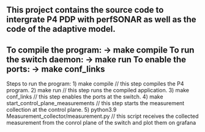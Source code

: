 This project contains the source code to intergrate P4 PDP with perfSONAR as well as the code of the adaptive model.
--------------------------------------------------------
To compile the program:		->	 make compile
To run the switch daemon:	->	 make run
To enable the ports: 		->	 make conf_links
--------------------------------------------------------

Steps to run the program:
    1)  make compile                                        // this step compiles the P4 program.
    2)  make run                                            // this step runs the compiled application.
    3)  make conf_links                                     // this step enables the ports at the switch.
    4)  make start_control_plane_measurements               // this step starts the measurement collection at the control plane.
    5)  python3.9 Measurement_collector/measurement.py      // this script receives the collected measurement from the conrol plane of the 
                                                               switch and plot them on grafana
